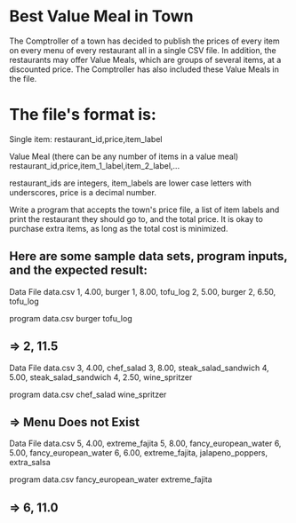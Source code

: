 Best Value Meal in Town
=======================
The Comptroller of a town has decided to publish the prices of every item on every menu of every restaurant all in a single CSV file.  In addition, the restaurants may offer Value Meals, which are groups of several items, at a discounted price.  The Comptroller has also included these Value Meals in the file.

The file's format is:
=====================
 Single item:
restaurant_id,price,item_label

 Value Meal (there can be any number of items in a value meal)
restaurant_id,price,item_1_label,item_2_label,...

 restaurant_ids are integers,
 item_labels are lower case letters with underscores,
 price is a decimal number.
 
Write a program that accepts the town's price file, a list of item labels and print the restaurant they should go to, and the total price.
It is okay to purchase extra items, as long as the total cost is minimized.
 
Here are some sample data sets, program inputs, and the expected result:
----------------------------
Data File data.csv
1, 4.00, burger
1, 8.00, tofu_log
2, 5.00, burger
2, 6.50, tofu_log

program data.csv burger tofu_log

=> 2, 11.5
---------------------------
Data File data.csv
3, 4.00, chef_salad
3, 8.00, steak_salad_sandwich
4, 5.00, steak_salad_sandwich
4, 2.50, wine_spritzer

program data.csv chef_salad wine_spritzer

=> Menu Does not Exist
---------------------------
Data File data.csv
5, 4.00, extreme_fajita
5, 8.00, fancy_european_water
6, 5.00, fancy_european_water
6, 6.00, extreme_fajita, jalapeno_poppers, extra_salsa

program data.csv fancy_european_water extreme_fajita

=> 6, 11.0
---------------------------
